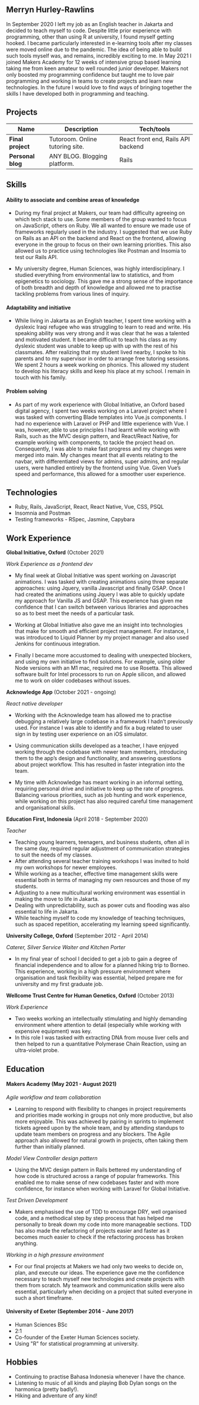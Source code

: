 ## Merryn Hurley-Rawlins

In September 2020 I left my job as an English teacher in Jakarta and decided to teach myself to code. Despite little prior experience with programming, other than using R at university, I found myself getting hooked. I became particularly interested in e-learning tools after my classes were moved online due to the pandemic. The idea of being able to build such tools myself was, and remains, incredibly exciting to me. In May 2021 I joined Makers Academy for 12 weeks of intensive group based learning taking me from keen amateur to well rounded junior developer. Makers not only boosted my programming confidence but taught me to love pair programming and working in teams to create projects and learn new technologies. In the future I would love to find ways of bringing together the skills I have developed both in programming and teaching.
 


## Projects

| Name                         | Description                    | Tech/tools                         |
| ---------------------------- | ------------------------------ | ---------------------------------- |
| **Final project**            | Tutoroom. Online tutoring site.| React front end, Rails API backend |
| **Personal blog**            | ANY BLOG. Blogging platform.   | Rails                              |


## Skills

#### Ability to associate and combine areas of knowledge 

- During my final project at Makers, our team had difficulty agreeing on which tech stack to use. Some members of the group wanted to focus on JavaScript, others on Ruby. We all wanted to ensure we made use of frameworks regularly used in the industry. I suggested that we use Ruby on Rails as an API on the backend and React on the frontend, allowing everyone in the group to focus on their own learning priorities. This also allowed us to practice using technologies like Postman and Insomia to test our Rails API. 

- My university degree, Human Sciences, was highly interdisciplinary. I studied everything from environmental law to statistics, and from epigenetics to sociology.  This gave me a strong sense of the importance of both breadth and depth of knowledge and allowed me to practise tackling problems from various lines of inquiry. 

#### Adaptability and initiative

- While living in Jakarta as an English teacher, I spent time working with a dyslexic Iraqi refugee who was struggling to learn to read and write. His speaking ability was very strong and it was clear that he was a talented and motivated student. It became difficult to teach his class as my dyslexic student was unable to keep up with up with the rest of his classmates. After realizing that my student lived nearby, I spoke to his parents and to my supervisor in order to arrange free tutoring sessions. We spent 2 hours a week working on phonics. This allowed my student to develop his literacy skills and keep his place at my school. I remain in touch with his family.

#### Problem solving 

- As part of my work experience with Global Initiative, an Oxford based digital agency, I spent two weeks working on a Laravel project where I was tasked with converting Blade templates into Vue.js components. I had no experience with Laravel or PHP and little experience with Vue. I was, however, able to use principles I had learnt while working with Rails, such as the MVC design pattern, and React/React Native, for example working with components, to tackle the project head on. Consequently, I was able to make fast progress and my changes were merged into main. My changes meant that all events relating to the navbar, with differentiated views for admins, super admins, and regular users, were handled entirely by the frontend using Vue. Given Vue’s speed and performance, this allowed for a smoother user experience.  


## Technologies

- Ruby, Rails, JavaScript, React, React Native, Vue, CSS, PSQL 
- Insomnia and Postman
- Testing frameworks - RSpec, Jasmine, Capybara

## Work Experience

**Global Initiative, Oxford** (October 2021)

_Work Experience as a frontend dev_

- My final week at Global Initiative was spent working on Javascript animations. I was tasked with creating animations using three separate approaches: using Jquery, vanilla Javascript and finally GSAP. Once I had created the animations using Jquery I was able to quickly update my approach for Vanilla JS and GSAP. This experience has given me confidence that I can switch between various libraries and approaches so as to best meet the needs of a particular task.

- Working at Global Initiative also gave me an insight into technologies that make for smooth and efficient project management. For instance, I was introduced to Liquid Planner by my project manager and also used Jenkins for continuous integration. 

- Finally I became more accustomed to dealing with unexpected blockers, and using my own initiative to find solutions. For example, using older Node versions with an M1 mac, required me to use Rosetta. This allowed software built for Intel processors to run on Apple silicon, and allowed me to work on older codebases without issues.  


**Acknowledge App** (October 2021 - ongoing)

_React native developer_
- Working with the Acknowledge team has allowed me to practise debugging a relatively large codebase in a framework I hadn’t previously used. For instance I was able to identify and fix a bug related to user sign in by testing user experience on an iOS simulator.

- Using communication skills developed as a teacher, I have enjoyed working through the codebase with newer team members, introducing them to the app’s design and functionality, and answering questions about project workflow. This has resulted in faster integration into the team. 

- My time with Acknowledge has meant working in an informal setting, requiring personal drive and initiative to keep up the rate of progress. Balancing various priorities, such as job hunting and work experience, while working on this project has also required careful time management and organisational skills.


**Education First, Indonesia** (April 2018 - September 2020)  

_Teacher_
- Teaching young learners, teenagers, and business students, often all in the same day, required regular adjustment of communication strategies to suit the needs of my classes.  
- After attending several teacher training workshops I was invited to hold my own workshops for newer employees. 
- While working as a teacher, effective time management skills were essential both in terms of managing my own resources and those of my students. 
- Adjusting to a new multicultural working environment was essential in making the move to life in Jakarta. 
- Dealing with unpredictability, such as power cuts and flooding was also essential to life in Jakarta.  
- While teaching myself to code my knowledge of teaching techniques, such as spaced repetition, accelerating my learning speed significantly. 

**University College, Oxford** (September 2012 - April 2014)  

_Caterer, Silver Service Waiter and Kitchen Porter_
- In my final year of school I decided to get a job to gain a degree of financial independence and to allow for a planned hiking trip to Borneo. This experience, working in a high pressure environment where organisation and task flexibility was essential, helped prepare me for university and my first graduate job.  

**Wellcome Trust Centre for Human Genetics, Oxford** (October 2013)

_Work Experience_
- Two weeks working an intellectually stimulating and highly demanding environment where attention to detail (especially while working with expensive equipment) was key.
- In this role I was tasked with extracting DNA from mouse liver cells and then helped to run a quantitative Polymerase Chain Reaction, using an ultra-violet probe. 

## Education

#### Makers Academy (May 2021 - August 2021)
_Agile workflow and team collaboration_
- Learning to respond with flexibility to changes in project requirements and priorities made working in groups not only more productive, but also more enjoyable. This was achieved by pairing in sprints to implement tickets agreed upon by the whole team, and by attending standups to update team members on progress and any blockers. The Agile approach also allowed for natural growth in projects, often taking them further than initially planned.  

_Model View Controller design pattern_
- Using the MVC design pattern in Rails bettered my understanding of how code is structured across a range of popular frameworks. This enabled me to make sense of new codebases faster and with more confidence, for instance when working with Laravel for Global Initiative.

_Test Driven Development_
- Makers emphasised the use of TDD to encourage DRY, well organised code, and a methodical step by step process that has helped me personally to break down my code into more manageable sections. TDD has also made the refactoring of projects easier and faster as it becomes much easier to check if the refactoring process has broken anything. 
 

_Working in a high pressure environment_
- For our final projects at Makers we had only two weeks to decide on, plan, and execute our ideas. The experience gave me the confidence necessary to teach myself new technologies and create projects with them from scratch. My teamwork and communication skills were also essential, particularly when deciding on a project that suited everyone in such a short timeframe.     


#### University of Exeter (September 2014 - June 2017)

- Human Sciences BSc
- 2:1
- Co-founder of the Exeter Human Sciences society. 
- Using "R" for statistical programming at university. 

## Hobbies

- Continuing to practise Bahasa Indonesia whenever I have the chance.
- Listening to music of all kinds and playing Bob Dylan songs on the harmonica (pretty badly!).
- Hiking and adventure of any kind! 


